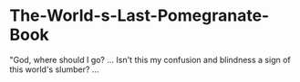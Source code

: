 # The-World-s-Last-Pomegranate-Book
"God, where should I go? ... Isn't this my confusion and blindness a sign of this world's slumber? ...
